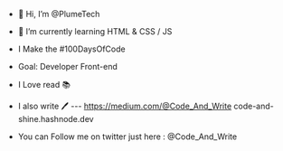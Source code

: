 - 👋 Hi, I’m @PlumeTech

- 🌱 I’m currently learning HTML & CSS / JS

- I Make the #100DaysOfCode
 
- Goal: Developer Front-end

- I Love read 📚

- I also write 🖊️ --- 	https://medium.com/@Code_And_Write
                       code-and-shine.hashnode.dev

- You can Follow me on twitter just here : @Code_And_Write


<!---
Fellouuh/Fellouuh is a ✨ special ✨ repository because its `README.md` (this file) appears on your GitHub profile.
You can click the Preview link to take a look at your changes.
--->
